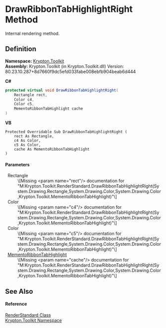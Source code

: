 # DrawRibbonTabHighlightRight Method


Internal rendering method.



## Definition
**Namespace:** <a href="79d2eac2-21f4-54ff-7552-b20c33c30600.md">Krypton.Toolkit</a>  
**Assembly:** Krypton.Toolkit (in Krypton.Toolkit.dll) Version: 80.23.10.287+8d7660f9dc5efd033fabe008ebfb904beab6d444

**C#**
``` C#
protected virtual void DrawRibbonTabHighlightRight(
	Rectangle rect,
	Color c4,
	Color c5,
	MementoRibbonTabHighlight cache
)
```
**VB**
``` VB
Protected Overridable Sub DrawRibbonTabHighlightRight ( 
	rect As Rectangle,
	c4 As Color,
	c5 As Color,
	cache As MementoRibbonTabHighlight
)
```



#### Parameters
<dl><dt>  Rectangle</dt><dd>\[Missing &lt;param name="rect"/&gt; documentation for "M:Krypton.Toolkit.RenderStandard.DrawRibbonTabHighlightRight(System.Drawing.Rectangle,System.Drawing.Color,System.Drawing.Color,Krypton.Toolkit.MementoRibbonTabHighlight)"\]</dd><dt>  Color</dt><dd>\[Missing &lt;param name="c4"/&gt; documentation for "M:Krypton.Toolkit.RenderStandard.DrawRibbonTabHighlightRight(System.Drawing.Rectangle,System.Drawing.Color,System.Drawing.Color,Krypton.Toolkit.MementoRibbonTabHighlight)"\]</dd><dt>  Color</dt><dd>\[Missing &lt;param name="c5"/&gt; documentation for "M:Krypton.Toolkit.RenderStandard.DrawRibbonTabHighlightRight(System.Drawing.Rectangle,System.Drawing.Color,System.Drawing.Color,Krypton.Toolkit.MementoRibbonTabHighlight)"\]</dd><dt>  <a href="194377f9-2ebb-62be-80c6-6fd449fe6395.md">MementoRibbonTabHighlight</a></dt><dd>\[Missing &lt;param name="cache"/&gt; documentation for "M:Krypton.Toolkit.RenderStandard.DrawRibbonTabHighlightRight(System.Drawing.Rectangle,System.Drawing.Color,System.Drawing.Color,Krypton.Toolkit.MementoRibbonTabHighlight)"\]</dd></dl>

## See Also


#### Reference
<a href="8a8b9945-a6ad-21c4-5182-014e3b962e19.md">RenderStandard Class</a>  
<a href="79d2eac2-21f4-54ff-7552-b20c33c30600.md">Krypton.Toolkit Namespace</a>  
